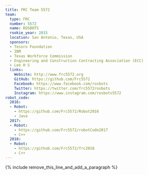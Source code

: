 ```yaml
---
title: FRC Team 5572
team:
  type: FRC
  number: 5572
  name: ROSBOTS
  rookie_year: 2015
  location: San Antonio, Texas, USA
  sponsors:
  - Tesoro Foundation
  - IBM
  - Texas Workforce Commission
  - Engineering and Construction Contracting Association (ECC)
  - Lee H S
  links:
    Website: http://www.frc5572.org
    GitHub: https://github.com/Frc5572
    Facebook: https://www.facebook.com/rosbots
    Twitter: https://twitter.com/frc5572rosbots
    Instagram: https://www.instagram.com/rosbots5572
robot_code:
  2016:
  - Robot:
    - https://github.com/Frc5572/Robot2016
    - Java
  2017:
  - Robot:
    - https://github.com/Frc5572/robotCode2017
    - C++
  2018:
  - Robot:
    - https://github.com/Frc5572/frc2018
    - C++
---
```


{% include remove_this_line_and_add_a_paragraph %}